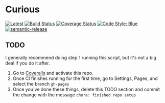 # Curious

[![Latest](https://img.shields.io/badge/docs-latest-purple.svg)](https://semiotic-ai.github.io/Curious.jl/latest/)
[![Build Status](https://github.com/semiotic-ai/Curious.jl/actions/workflows/CI.yml/badge.svg?branch=main)](https://github.com/semiotic-ai/Curious.jl/actions/workflows/CI.yml?query=branch%3Amain)
[![Coverage Status](https://img.shields.io/coveralls/github/semiotic-ai/Curious.jl/badge.svg?branch=main)](https://coveralls.io/github/semiotic-ai/Curious.jl?branch=main)
[![Code Style: Blue](https://img.shields.io/badge/code%20style-blue-4495d1.svg)](https://github.com/invenia/BlueStyle)
[![semantic-release](https://img.shields.io/badge/%20%20%F0%9F%93%A6%F0%9F%9A%80-semantic--release-e10079.svg)](https://github.com/semantic-release/semantic-release)

## TODO

 I generally recommend doing step 1 running this script, but it's not a big deal if you do it after.

1. Go to [Coveralls](https://coveralls.io/) and activate this repo.
2. Once CI finishes running for the first time, go to Settings, Pages, and select the branch `gh-pages`
3. Once you've done these things, delete this TODO section and commit the change with the message `chore: finished repo setup`